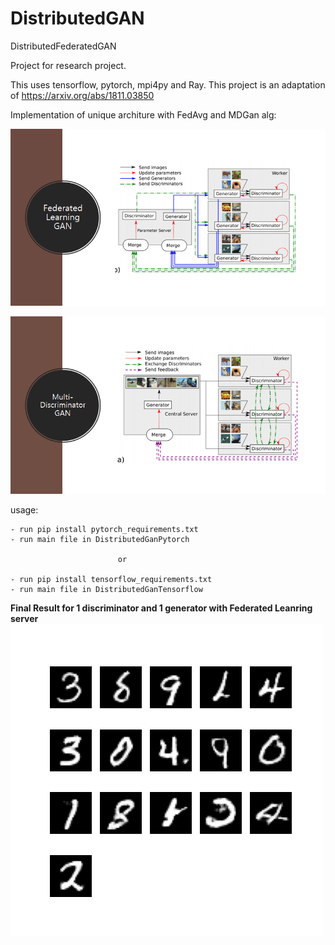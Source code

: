# DistributedGAN
DistributedFederatedGAN


Project for research project.

This uses tensorflow, pytorch, mpi4py and Ray. This project is an adaptation of https://arxiv.org/abs/1811.03850

Implementation of unique architure with FedAvg and MDGan alg:

![architecture](./architecture/FLGAN.png)
    
![architecture](./architecture/MDGAN.png)

usage:

    - run pip install pytorch_requirements.txt
    - run main file in DistributedGanPytorch
    
                            or
    
    - run pip install tensorflow_requirements.txt
    - run main file in DistributedGanTensorflow


**Final Result for 1 discriminator and 1 generator with Federated Leanring server**
   ![architecture](./results/batch12.png) 
